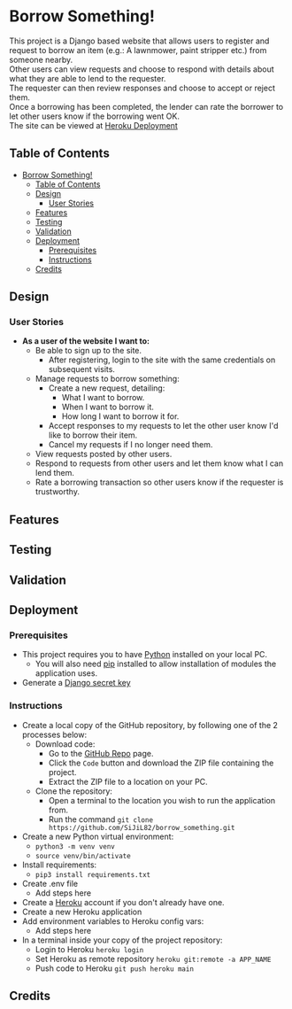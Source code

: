 # Borrow Something!
This project is a Django based website that allows users to register and request to borrow an item (e.g.: A lawnmower, paint stripper etc.) from someone nearby.  
Other users can view requests and choose to respond with details about what they are able to lend to the requester.  
The requester can then review responses and choose to accept or reject them.  
Once a borrowing has been completed, the lender can rate the borrower to let other users know if the borrowing went OK.  
The site can be viewed at [Heroku Deployment](https://borrow-something.herokuapp.com/)

## Table of Contents
- [Borrow Something!](#borrow-something)
  - [Table of Contents](#table-of-contents)
  - [Design](#design)
    - [User Stories](#user-stories)
  - [Features](#features)
  - [Testing](#testing)
  - [Validation](#validation)
  - [Deployment](#deployment)
    - [Prerequisites](#prerequisites)
    - [Instructions](#instructions)
  - [Credits](#credits)

##  Design
### User Stories
- __As a user of the website I want to:__
  - Be able to sign up to the site.
    - After registering, login to the site with the same credentials on subsequent visits.
  - Manage requests to borrow something:
    - Create a new request, detailing:
      - What I want to borrow.
      - When I want to borrow it.
      - How long I want to borrow it for.
    - Accept responses to my requests to let the other user know I'd like to borrow their item.
    - Cancel my requests if I no longer need them.
  - View requests posted by other users.
  - Respond to requests from other users and let them know what I can lend them.
  - Rate a borrowing transaction so other users know if the requester is trustworthy.

## Features

## Testing

## Validation

## Deployment
### Prerequisites
- This project requires you to have [Python](https://www.python.org/) installed on your local PC.  
  - You will also need [pip](https://pip.pypa.io/en/stable/installation/) installed to allow installation of modules the application uses.  
- Generate a [Django secret key](https://miniwebtool.com/django-secret-key-generator/) 
### Instructions
- Create a local copy of the GitHub repository, by following one of the 2 processes below:
    - Download code:
        - Go to the [GitHub Repo](https://github.com/SiJiL82/borrow_something) page.
        - Click the `Code` button and download the ZIP file containing the project.
        - Extract the ZIP file to a location on your PC.
    - Clone the repository:
        - Open a terminal to the location you wish to run the application from.
        - Run the command `git clone https://github.com/SiJiL82/borrow_something.git`
- Create a new Python virtual environment:
  - `python3 -m venv venv`
  - `source venv/bin/activate`
- Install requirements:
  -  `pip3 install requirements.txt`
- Create .env file
  - Add steps here
- Create a [Heroku](https://www.heroku.com) account if you don't already have one.
- Create a new Heroku application
- Add environment variables to Heroku config vars:
  - Add steps here
- In a terminal inside your copy of the project repository:
  - Login to Heroku `heroku login`
  - Set Heroku as remote repository `heroku git:remote -a APP_NAME`
  - Push code to Heroku `git push heroku main`

## Credits